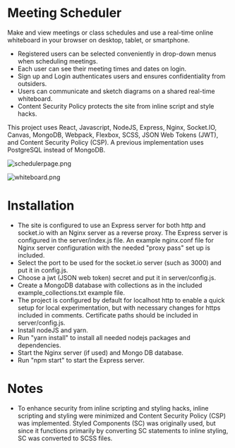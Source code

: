 # Meeting Scheduler

Make and view meetings or class schedules and use a real-time 
online whiteboard in your browser on desktop, tablet, or smartphone.

* Registered users can be selected conveniently in drop-down menus when scheduling meetings. 
* Each user can see their meeting times and dates on login. 
* Sign up and Login authenticates users and ensures confidentiality from outsiders.
* Users can communicate and sketch diagrams on a shared real-time whiteboard.
* Content Security Policy protects the site from inline script and style hacks. 

This project uses React, Javascript, NodeJS, Express, Nginx, Socket.IO, Canvas, MongoDB, Webpack, Flexbox, SCSS, JSON Web Tokens (JWT), and Content Security Policy (CSP). A previous implementation uses PostgreSQL instead of MongoDB.

![schedulerpage.png](https://github.com/tom4244/Meeting_Scheduler_with_MongoDB/blob/master/src/app/img/schedulerpage.png?raw=true)

![whiteboard.png](https://github.com/tom4244/Meeting_Scheduler_with_MongoDB/blob/master/src/app/img/whiteboard.png?raw=true)

# Installation
* The site is configured to use an Express server for both http and socket.io with an Nginx server as a reverse proxy. The Express server is configured in the server/index.js file. An example nginx.conf file for Nginx server configuration with the needed "proxy pass" set up is included. 
* Select the port to be used for the socket.io server (such as 3000) and put it in config.js.
* Choose a jwt (JSON web token) secret and put it in server/config.js. 
* Create a MongoDB database with collections as in the included example_collections.txt example file.  
* The project is configured by default for localhost http to enable a quick setup for local experimentation, but with necessary changes for https included in comments. Certificate paths should be included in server/config.js.
* Install nodeJS and yarn.
* Run "yarn install" to install all needed nodejs packages and dependencies.
* Start the Nginx server (if used) and Mongo DB database.
* Run "npm start" to start the Express server.

# Notes
* To enhance security from inline scripting and styling hacks, inline scripting and styling were minimized and Content Security Policy (CSP) was implemented. Styled Components (SC) was originally used, but since it functions primarily by converting SC statements to inline styling, SC was converted to SCSS files.
